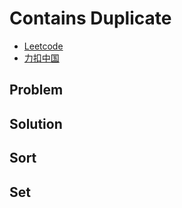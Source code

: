 # Contains Duplicate

- [Leetcode](https://leetcode.com/problems/contains-duplicate)
- [力扣中国](https://leetcode.cn/problems/contains-duplicate)

## Problem

[](desc.md ':include')

## Solution

## Sort

[](sort.cpp ':include :type=code cpp')

## Set

[](set.cpp ':include :type=code cpp')
